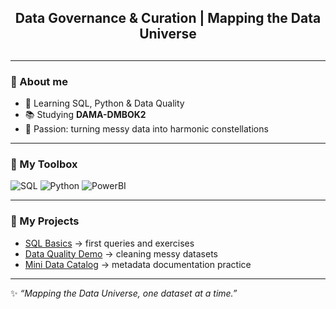 

<h2 align=center>Data Governance & Curation | Mapping the Data Universe<h2/>

---

### 🌠 About me
- 💾 Learning SQL, Python & Data Quality  
- 📚 Studying **DAMA-DMBOK2**  
- 🌌 Passion: turning messy data into harmonic constellations  

---

### 🔧 My Toolbox
![SQL](https://img.shields.io/badge/SQL-blue?logo=databricks)
![Python](https://img.shields.io/badge/Python-3670A0?logo=python&logoColor=ffdd54)
![PowerBI](https://img.shields.io/badge/Power%20BI-F2C811?logo=powerbi&logoColor=black)

---

### 📂 My Projects
- [SQL Basics](#) → first queries and exercises  
- [Data Quality Demo](#) → cleaning messy datasets  
- [Mini Data Catalog](#) → metadata documentation practice  

---

✨ *“Mapping the Data Universe, one dataset at a time.”*

<!--
**LeilaModestine/LeilaModestine** is a ✨ _special_ ✨ repository because its `README.md` (this file) appears on your GitHub profile.

Here are some ideas to get you started:

- 🔭 I’m currently working on ...
- 🌱 I’m currently learning ...
- 👯 I’m looking to collaborate on ...
- 🤔 I’m looking for help with ...
- 💬 Ask me about ...
- 📫 How to reach me: ...
- 😄 Pronouns: ...
- ⚡ Fun fact: ...
-->
